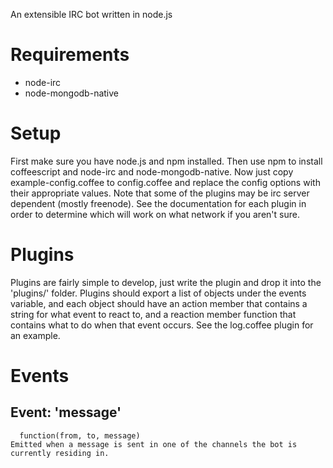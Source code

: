 An extensible IRC bot written in node.js

Requirements
============
  - node-irc
  - node-mongodb-native

Setup
=====
  First make sure you have node.js and npm installed. Then use npm to install coffeescript and node-irc and node-mongodb-native. Now just copy example-config.coffee to config.coffee and replace the config options with their appropriate values. Note that some of the plugins may be irc server dependent (mostly freenode). See the documentation for each plugin in order to determine which will work on what network if you aren't sure.

Plugins
=======
  Plugins are fairly simple to develop, just write the plugin and drop it into the 'plugins/' folder. Plugins should export a list of objects under the events variable, and each object should have an action member that contains a string for what event to react to, and a reaction member function that contains what to do when that event occurs. See the log.coffee plugin for an example.

Events
======
  Event: 'message'
  --------------
      function(from, to, message)
    Emitted when a message is sent in one of the channels the bot is currently residing in.
